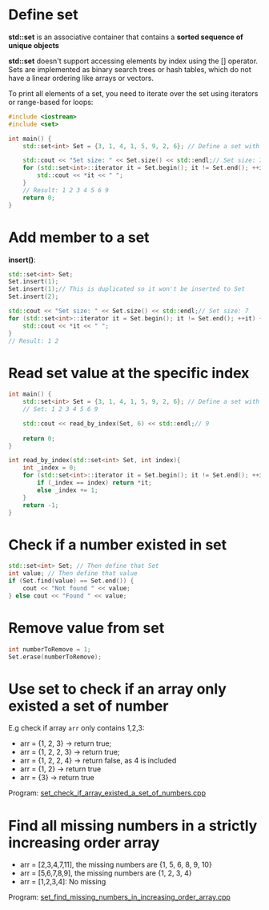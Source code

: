 # Define set
**std::set** is an associative container that contains a **sorted sequence of unique objects**

**std::set** doesn't support accessing elements by index using the [] operator. Sets are implemented as binary search trees or hash tables, which do not have a linear ordering like arrays or vectors.

To print all elements of a set, you need to iterate over the set using iterators or range-based for loops:
    
```cpp
#include <iostream>
#include <set>

int main() {
    std::set<int> Set = {3, 1, 4, 1, 5, 9, 2, 6}; // Define a set with some initial values

    std::cout << "Set size: " << Set.size() << std::endl;// Set size: 7
    for (std::set<int>::iterator it = Set.begin(); it != Set.end(); ++it) {
        std::cout << *it << " ";
    }
    // Result: 1 2 3 4 5 6 9
    return 0;
}
```
# Add member to a set
**insert()**:
```cpp
std::set<int> Set;
Set.insert(1);
Set.insert(1);// This is duplicated so it won't be inserted to Set
Set.insert(2);

std::cout << "Set size: " << Set.size() << std::endl;// Set size: 7
for (std::set<int>::iterator it = Set.begin(); it != Set.end(); ++it) {
    std::cout << *it << " ";
}
// Result: 1 2
```
# Read set value at the specific index
```cpp
int main() {
    std::set<int> Set = {3, 1, 4, 1, 5, 9, 2, 6}; // Define a set with some initial values
    // Set: 1 2 3 4 5 6 9

    std::cout << read_by_index(Set, 6) << std::endl;// 9
    
    return 0;
}

int read_by_index(std::set<int> Set, int index){
    int _index = 0;
    for (std::set<int>::iterator it = Set.begin(); it != Set.end(); ++it) {
        if (_index == index) return *it;
        else _index += 1;
    }
    return -1;
}
```
# Check if a number existed in set
```cpp
std::set<int> Set; // Then define that Set
int value; // Then define that value
if (Set.find(value) == Set.end()) {
    cout << "Not found " << value;
} else cout << "Found " << value;
```
# Remove value from set

```cpp
int numberToRemove = 1;
Set.erase(numberToRemove);
```
# Use set to check if an array only existed a set of number
E.g check if array ``arr`` only contains 1,2,3:
* arr = {1, 2, 3} -> return true;
* arr = {1, 2, 2, 3} -> return true;
* arr = {1, 2, 2, 4} -> return false, as 4 is included
* arr = {1, 2} -> return true
* arr = {3} -> return true

Program: [set_check_if_array_existed_a_set_of_numbers.cpp]()
# Find all missing numbers in a strictly increasing order array

* arr = [2,3,4,7,11], the missing numbers are {1, 5, 6, 8, 9, 10}
* arr = [5,6,7,8,9], the missing numbers are {1, 2, 3, 4}
* arr = [1,2,3,4]: No missing

Program: [set_find_missing_numbers_in_increasing_order_array.cpp]()
